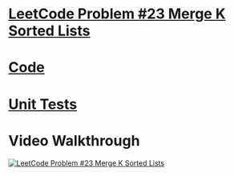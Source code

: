 # [LeetCode Problem #23 Merge K Sorted Lists](https://leetcode.com/problems/merge-k-sorted-lists/)

# [Code](merge_k_sorted_lists.py)

# [Unit Tests](merge_k_sorted_lists_test.py)


# Video Walkthrough

[![LeetCode Problem #23 Merge K Sorted Lists](https://img.youtube.com/vi/vDQVsP0BbGA/0.jpg)](https://www.youtube.com/watch?v=vDQVsP0BbGA)
